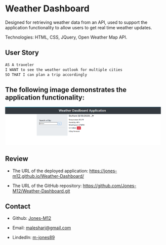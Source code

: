 # Weather Dashboard

Designed for retrieving weather data from an API, used to support the application functionality to allow users to get real time weather updates. 

Technologies:  HTML, CSS, JQuery, Open Weather Map API.

## User Story

```
AS A traveler
I WANT to see the weather outlook for multiple cities
SO THAT I can plan a trip accordingly
```


## The following image demonstrates the application functionality:

![weather dashboard](./Assets/weatherdasboard.PNG)

## Review


* The URL of the deployed application: https://jones-m12.github.io/Weather-Dashboard/

* The URL of the GitHub repository: https://github.com/Jones-M12/Weather-Dashboard.git

## Contact

* Github: [Jones-M12](https://github.com/Jones-M12) 

* Email: malesharj@gmail.com 

* LindedIn: [m-jones89](https://www.linkedin.com/in/m-jones89/)



